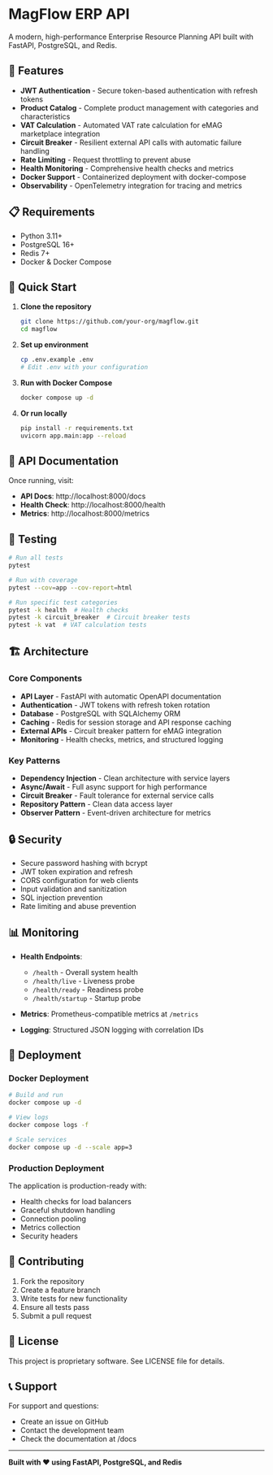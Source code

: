 # MagFlow ERP API

A modern, high-performance Enterprise Resource Planning API built with FastAPI, PostgreSQL, and Redis.

## 🚀 Features

- **JWT Authentication** - Secure token-based authentication with refresh tokens
- **Product Catalog** - Complete product management with categories and characteristics
- **VAT Calculation** - Automated VAT rate calculation for eMAG marketplace integration
- **Circuit Breaker** - Resilient external API calls with automatic failure handling
- **Rate Limiting** - Request throttling to prevent abuse
- **Health Monitoring** - Comprehensive health checks and metrics
- **Docker Support** - Containerized deployment with docker-compose
- **Observability** - OpenTelemetry integration for tracing and metrics

## 📋 Requirements

- Python 3.11+
- PostgreSQL 16+
- Redis 7+
- Docker & Docker Compose

## 🏃 Quick Start

1. **Clone the repository**
   ```bash
   git clone https://github.com/your-org/magflow.git
   cd magflow
   ```

2. **Set up environment**
   ```bash
   cp .env.example .env
   # Edit .env with your configuration
   ```

3. **Run with Docker Compose**
   ```bash
   docker compose up -d
   ```

4. **Or run locally**
   ```bash
   pip install -r requirements.txt
   uvicorn app.main:app --reload
   ```

## 📖 API Documentation

Once running, visit:
- **API Docs**: http://localhost:8000/docs
- **Health Check**: http://localhost:8000/health
- **Metrics**: http://localhost:8000/metrics

## 🧪 Testing

```bash
# Run all tests
pytest

# Run with coverage
pytest --cov=app --cov-report=html

# Run specific test categories
pytest -k health  # Health checks
pytest -k circuit_breaker  # Circuit breaker tests
pytest -k vat  # VAT calculation tests
```

## 🏗️ Architecture

### Core Components

- **API Layer** - FastAPI with automatic OpenAPI documentation
- **Authentication** - JWT tokens with refresh token rotation
- **Database** - PostgreSQL with SQLAlchemy ORM
- **Caching** - Redis for session storage and API response caching
- **External APIs** - Circuit breaker pattern for eMAG integration
- **Monitoring** - Health checks, metrics, and structured logging

### Key Patterns

- **Dependency Injection** - Clean architecture with service layers
- **Async/Await** - Full async support for high performance
- **Circuit Breaker** - Fault tolerance for external service calls
- **Repository Pattern** - Clean data access layer
- **Observer Pattern** - Event-driven architecture for metrics

## 🔒 Security

- Secure password hashing with bcrypt
- JWT token expiration and refresh
- CORS configuration for web clients
- Input validation and sanitization
- SQL injection prevention
- Rate limiting and abuse prevention

## 📊 Monitoring

- **Health Endpoints**:
  - `/health` - Overall system health
  - `/health/live` - Liveness probe
  - `/health/ready` - Readiness probe
  - `/health/startup` - Startup probe

- **Metrics**: Prometheus-compatible metrics at `/metrics`

- **Logging**: Structured JSON logging with correlation IDs

## 🚢 Deployment

### Docker Deployment

```bash
# Build and run
docker compose up -d

# View logs
docker compose logs -f

# Scale services
docker compose up -d --scale app=3
```

### Production Deployment

The application is production-ready with:
- Health checks for load balancers
- Graceful shutdown handling
- Connection pooling
- Metrics collection
- Security headers

## 🤝 Contributing

1. Fork the repository
2. Create a feature branch
3. Write tests for new functionality
4. Ensure all tests pass
5. Submit a pull request

## 📄 License

This project is proprietary software. See LICENSE file for details.

## 📞 Support

For support and questions:
- Create an issue on GitHub
- Contact the development team
- Check the documentation at /docs

---

**Built with ❤️ using FastAPI, PostgreSQL, and Redis**

